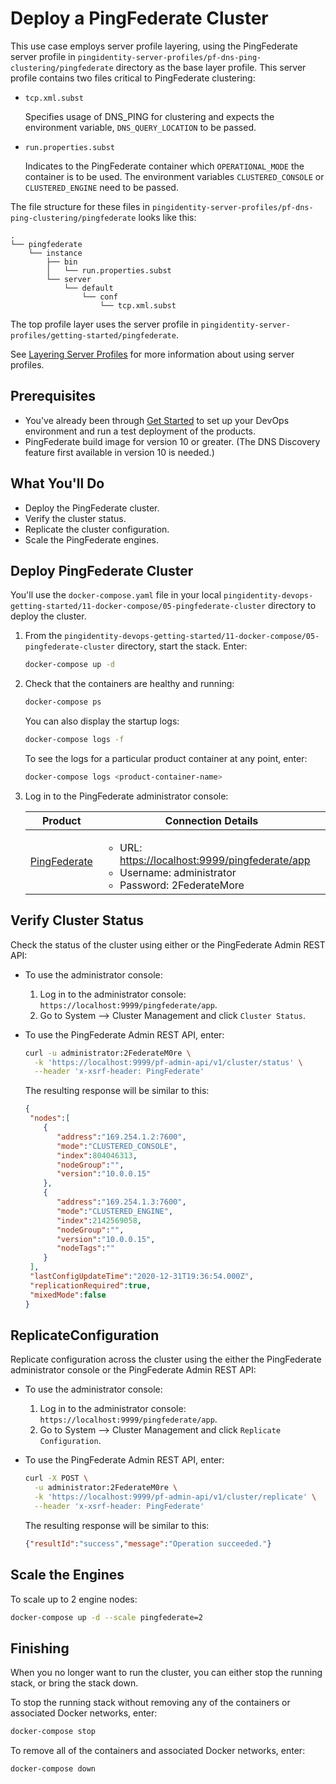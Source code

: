 # Deploy a PingFederate Cluster

This use case employs server profile layering, using the PingFederate server profile in `pingidentity-server-profiles/pf-dns-ping-clustering/pingfederate` directory as the base layer profile. This server profile contains two files critical to PingFederate clustering:

* `tcp.xml.subst`

  Specifies usage of DNS_PING for clustering and expects the environment variable, `DNS_QUERY_LOCATION` to be passed.

* `run.properties.subst`

  Indicates to the PingFederate container which `OPERATIONAL_MODE` the container is to be used. The environment variables `CLUSTERED_CONSOLE` or `CLUSTERED_ENGINE` need to be passed.

The file structure for these files in `pingidentity-server-profiles/pf-dns-ping-clustering/pingfederate` looks like this:

```text
.
└── pingfederate
    └── instance
        ├── bin
        │   └── run.properties.subst
        └── server
            └── default
                └── conf
                    └── tcp.xml.subst
```

The top profile layer uses the server profile in `pingidentity-server-profiles/getting-started/pingfederate`.

See [Layering Server Profiles](profilesLayered.md) for more information about using server profiles.

## Prerequisites

* You've already been through [Get Started](getStarted.md) to set up your DevOps environment and run a test deployment of the products.
* PingFederate build image for version 10 or greater. (The DNS Discovery feature first available in version 10 is needed.)

## What You'll Do

* Deploy the PingFederate cluster.
* Verify the cluster status.
* Replicate the cluster configuration.
* Scale the PingFederate engines.

## Deploy PingFederate Cluster

You'll use the `docker-compose.yaml` file in your local `pingidentity-devops-getting-started/11-docker-compose/05-pingfederate-cluster` directory to deploy the cluster.

1. From the `pingidentity-devops-getting-started/11-docker-compose/05-pingfederate-cluster` directory, start the stack. Enter:

      ```sh
      docker-compose up -d
      ```

1. Check that the containers are healthy and running:

      ```sh
      docker-compose ps
      ```

      You can also display the startup logs:

      ```sh
      docker-compose logs -f
      ```

      To see the logs for a particular product container at any point, enter:

      ```sh
      docker-compose logs <product-container-name>
      ```

1. Log in to the PingFederate administrator console:

    | Product | Connection Details |
    | --- | --- |
    | [PingFederate](https://localhost:9999/pingfederate/app) | <ul> <li>URL: [https://localhost:9999/pingfederate/app](https://localhost:9999/pingfederate/app)</li><li>Username: administrator</li><li>Password: 2FederateMore</li></ul> |

## Verify Cluster Status

Check the status of the cluster using either or the PingFederate Admin REST API:

* To use the administrator console:

  1. Log in to the administrator console: `https://localhost:9999/pingfederate/app`.
  1. Go to System --> Cluster Management and click `Cluster Status`.

* To use the PingFederate Admin REST API, enter:

  ```sh
  curl -u administrator:2FederateM0re \
    -k 'https://localhost:9999/pf-admin-api/v1/cluster/status' \
    --header 'x-xsrf-header: PingFederate'
  ```

  The resulting response will be similar to this:

  ```json
  {
   "nodes":[
      {
         "address":"169.254.1.2:7600",
         "mode":"CLUSTERED_CONSOLE",
         "index":804046313,
         "nodeGroup":"",
         "version":"10.0.0.15"
      },
      {
         "address":"169.254.1.3:7600",
         "mode":"CLUSTERED_ENGINE",
         "index":2142569058,
         "nodeGroup":"",
         "version":"10.0.0.15",
         "nodeTags":""
      }
   ],
   "lastConfigUpdateTime":"2020-12-31T19:36:54.000Z",
   "replicationRequired":true,
   "mixedMode":false
  }
  ```

## ReplicateConfiguration

Replicate configuration across the cluster using the either the PingFederate administrator console or the PingFederate Admin REST API:

* To use the administrator console:

    1. Log in to the administrator console: `https://localhost:9999/pingfederate/app`.
    1. Go to System --> Cluster Management and click `Replicate Configuration`.

* To use the PingFederate Admin REST API, enter:

  ```sh
  curl -X POST \
    -u administrator:2FederateM0re \
    -k 'https://localhost:9999/pf-admin-api/v1/cluster/replicate' \
    --header 'x-xsrf-header: PingFederate'
  ```

  The resulting response will be similar to this:

  ```json
  {"resultId":"success","message":"Operation succeeded."}
  ```

## Scale the Engines

To scale up to 2 engine nodes:

```sh
docker-compose up -d --scale pingfederate=2
```

## Finishing

When you no longer want to run the cluster, you can either stop the running stack, or bring the stack down.

 To stop the running stack without removing any of the containers or associated Docker networks, enter:

```sh
docker-compose stop
```

 To remove all of the containers and associated Docker networks, enter:

```sh
docker-compose down
```
